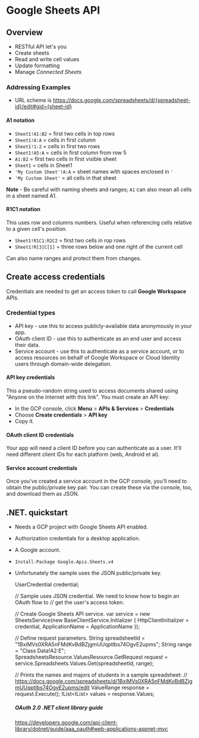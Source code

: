 # Google Sheets API

## Overview

- RESTful API let's you
- Create sheets
- Read and write cell values
- Update formatting
- Manage _Connected Sheets_

### Addressing Examples

- URL scheme is https://docs.google.com/spreadsheets/d/{spreadsheet-id}/edit#gid={sheet-id}

#### A1 notation

- `Sheet1!A1:B2`          = first two cells in top rows
- `Sheet1!A:A`            = cells in first column
- `Sheet1!1:2`            = cells in first two rows
- `Sheet1!A5:A`           = cells in first column from row 5
- `A1:B2`                 = first two cells in first visible sheet
- `Sheet1`                = cells in Sheet1
- `'My Custom Sheet'!A:A` = sheet names with spaces enclosed in `'`
- `'My Custom Sheet'`     = all cells in that sheet

**Note** - Be careful with naming sheets and ranges; `A1` can also mean all cells in a sheet named A1.

#### R1C1 notation

This uses row and columns numbers. Useful when referencing cells relative to a given cell's position.

- `Sheet1!R1C1:R2C2`      = first two cells in rop rows
- `Sheet1!R[3]C[1]`       = three rows below and one right of the current cell

Can also name ranges and protect them from changes.

## Create access credentials

Credentials are needed to get an access token to call **Google Workspace** APIs.

### Credential types

- API key - use this to access publicly-available data anonymously in your app.
- OAuth client ID - use this to authenticate as an end user and access their data.
- Service account - use this to authenticate as a service account, or to access resources on behalf of Google Workspace or Cloud Identity users through domain-wide delegation.

#### API key credentials

This a pseudo-random string used to access documents shared using "Anyone on the Internet with this link". You must create an API key:

- In the GCP console, click **Menu** > **APIs & Services** > **Credentials**
- Choose **Create credentials** > **API key**
- Copy it.

#### OAuth client ID credentials

Your app will need a client ID before you can authenticate as a user. It'll need different client IDs for each platform (web, Android et al).

#### Service account credentials

Once you've created a service account in the GCP console, you'll need to obtain the public/private key pair. You can create these via the console, too, and download them as JSON.

## .NET. quickstart

- Needs a GCP project with Google Sheets API enabled.
- Authorization credentials for a desktop application.
- A Google account.
- `Install-Package Google.Apis.Sheets.v4`
- Unfortunately the sample uses the JSON public/private key.

    UserCredential credential;
    
    // Sample uses JSON credential. We need to know how to begin an OAuth flow to
    // get the user's access token.

    // Create Google Sheets API service.
    var service = new SheetsService(new BaseClientService.Initializer
    {
        HttpClientInitializer = credential,
        ApplicationName = ApplicationName
    });

    // Define request parameters.
    String spreadsheetId = "1BxiMVs0XRA5nFMdKvBdBZjgmUUqptlbs74OgvE2upms";
    String range = "Class Data!A2:E";
    SpreadsheetsResource.ValuesResource.GetRequest request =
        service.Spreadsheets.Values.Get(spreadsheetId, range);

    // Prints the names and majors of students in a sample spreadsheet:
    // https://docs.google.com/spreadsheets/d/1BxiMVs0XRA5nFMdKvBdBZjgmUUqptlbs74OgvE2upms/edit
    ValueRange response = request.Execute();
    IList<IList<Object>> values = response.Values;
    
##### OAuth 2.0 .NET client library guide

https://developers.google.com/api-client-library/dotnet/guide/aaa_oauth#web-applications-aspnet-mvc  
